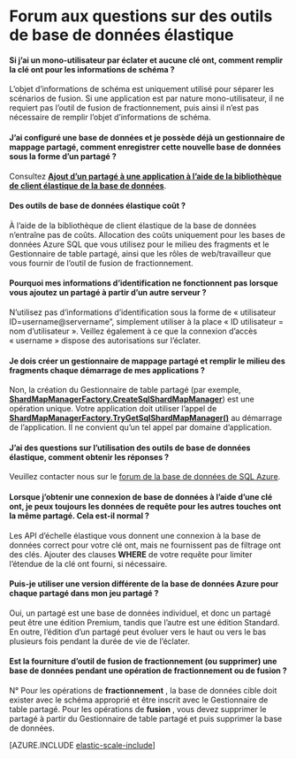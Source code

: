 <properties 
    pageTitle="Évolutivité élastique de SQL Azure FAQ | Microsoft Azure" 
    description="Questions fréquemment posées à propos de l’évolutivité élastique de base de données SQL Azure." 
    services="sql-database" 
    documentationCenter="" 
    manager="jhubbard" 
    authors="ddove" 
    editor=""/>

<tags 
    ms.service="sql-database" 
    ms.workload="sql-database" 
    ms.tgt_pltfrm="na" 
    ms.devlang="na" 
    ms.topic="article" 
    ms.date="05/03/2016" 
    ms.author="ddove"/>

# <a name="elastic-database-tools-faq"></a>Forum aux questions sur des outils de base de données élastique 

#### <a name="if-i-have-a-single-tenant-per-shard-and-no-sharding-key-how-do-i-populate-the-sharding-key-for-the-schema-info"></a>Si j’ai un mono-utilisateur par éclater et aucune clé ont, comment remplir la clé ont pour les informations de schéma ?

L’objet d’informations de schéma est uniquement utilisé pour séparer les scénarios de fusion. Si une application est par nature mono-utilisateur, il ne requiert pas l’outil de fusion de fractionnement, puis ainsi il n’est pas nécessaire de remplir l’objet d’informations de schéma.

#### <a name="ive-provisioned-a-database-and-i-already-have-a-shard-map-manager-how-do-i-register-this-new-database-as-a-shard"></a>J’ai configuré une base de données et je possède déjà un gestionnaire de mappage partagé, comment enregistrer cette nouvelle base de données sous la forme d’un partagé ?

Consultez **[Ajout d’un partagé à une application à l’aide de la bibliothèque de client élastique de la base de données](sql-database-elastic-scale-add-a-shard.md)**. 

#### <a name="how-much-do-elastic-database-tools-cost"></a>Des outils de base de données élastique coût ?

À l’aide de la bibliothèque de client élastique de la base de données n’entraîne pas de coûts. Allocation des coûts uniquement pour les bases de données Azure SQL que vous utilisez pour le milieu des fragments et le Gestionnaire de table partagé, ainsi que les rôles de web/travailleur que vous fournir de l’outil de fusion de fractionnement.

#### <a name="why-are-my-credentials-not-working-when-i-add-a-shard-from-a-different-server"></a>Pourquoi mes informations d’identification ne fonctionnent pas lorsque vous ajoutez un partagé à partir d’un autre serveur ?
N’utilisez pas d’informations d’identification sous la forme de « utilisateur ID=username@servername”, simplement utiliser à la place « ID utilisateur = nom d’utilisateur ».  Veillez également à ce que la connexion d’accès « username » dispose des autorisations sur l’éclater.

#### <a name="do-i-need-to-create-a-shard-map-manager-and-populate-shards-every-time-i-start-my-applications"></a>Je dois créer un gestionnaire de mappage partagé et remplir le milieu des fragments chaque démarrage de mes applications ?

Non, la création du Gestionnaire de table partagé (par exemple, **[ShardMapManagerFactory.CreateSqlShardMapManager](http://msdn.microsoft.com/library/azure/microsoft.azure.sqldatabase.elasticscale.shardmanagement.shardmapmanagerfactory.createsqlshardmapmanager.aspx)**) est une opération unique.  Votre application doit utiliser l’appel de **[ShardMapManagerFactory.TryGetSqlShardMapManager()](http://msdn.microsoft.com/library/azure/microsoft.azure.sqldatabase.elasticscale.shardmanagement.shardmapmanagerfactory.trygetsqlshardmapmanager.aspx)** au démarrage de l’application.  Il ne convient qu’un tel appel par domaine d’application.

#### <a name="i-have-questions-about-using-elastic-database-tools-how-do-i-get-them-answered"></a>J’ai des questions sur l’utilisation des outils de base de données élastique, comment obtenir les réponses ? 

Veuillez contacter nous sur le [forum de la base de données de SQL Azure](https://social.msdn.microsoft.com/forums/azure/home?forum=ssdsgetstarted).

#### <a name="when-i-get-a-database-connection-using-a-sharding-key-i-can-still-query-data-for-other-sharding-keys-on-the-same-shard--is-this-by-design"></a>Lorsque j’obtenir une connexion de base de données à l’aide d’une clé ont, je peux toujours les données de requête pour les autres touches ont la même partagé.  Cela est-il normal ?

Les API d’échelle élastique vous donnent une connexion à la base de données correct pour votre clé ont, mais ne fournissent pas de filtrage ont des clés.  Ajouter des clauses **WHERE** de votre requête pour limiter l’étendue de la clé ont fourni, si nécessaire.

#### <a name="can-i-use-a-different-azure-database-edition-for-each-shard-in-my-shard-set"></a>Puis-je utiliser une version différente de la base de données Azure pour chaque partagé dans mon jeu partagé ?

Oui, un partagé est une base de données individuel, et donc un partagé peut être une édition Premium, tandis que l’autre est une édition Standard. En outre, l’édition d’un partagé peut évoluer vers le haut ou vers le bas plusieurs fois pendant la durée de vie de l’éclater.

#### <a name="does-the-split-merge-tool-provision-or-delete-a-database-during-a-split-or-merge-operation"></a>Est la fourniture d’outil de fusion de fractionnement (ou supprimer) une base de données pendant une opération de fractionnement ou de fusion ? 

N° Pour les opérations de **fractionnement** , la base de données cible doit exister avec le schéma approprié et être inscrit avec le Gestionnaire de table partagé.  Pour les opérations de **fusion** , vous devez supprimer le partagé à partir du Gestionnaire de table partagé et puis supprimer la base de données.

[AZURE.INCLUDE [elastic-scale-include](../../includes/elastic-scale-include.md)]
 